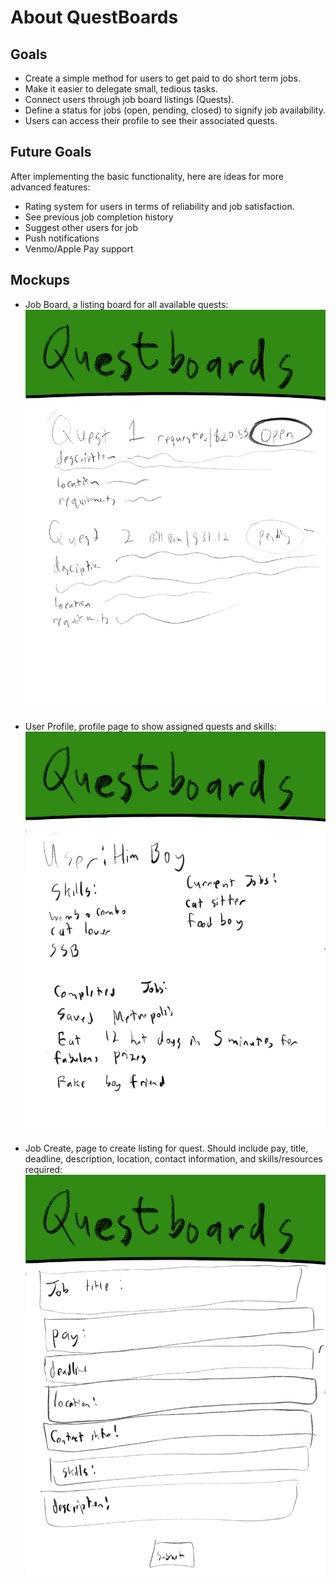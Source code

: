 # About QuestBoards

## Goals
* Create a simple method for users to get paid to do short term jobs.
* Make it easier to delegate small, tedious tasks. 
* Connect users through job board listings (Quests).
* Define a status for jobs (open, pending, closed) to signify job availability. 
* Users can access their profile to see their associated quests.

## Future Goals
After implementing the basic functionality, here are ideas for more advanced features:

* Rating system for users in terms of reliability and job satisfaction.
* See previous job completion history
* Suggest other users for job
* Push notifications
* Venmo/Apple Pay support

## Mockups
* Job Board, a listing board for all available quests:
![Front Page](/doc/Front_page.png)

* User Profile, profile page to show assigned quests and skills:
![User Page](/doc/User_Page.png)

* Job Create, page to create listing for quest. Should include pay, title, deadline, description, location, contact information, and skills/resources required:
![Create Job](/doc/Create_job.png)
